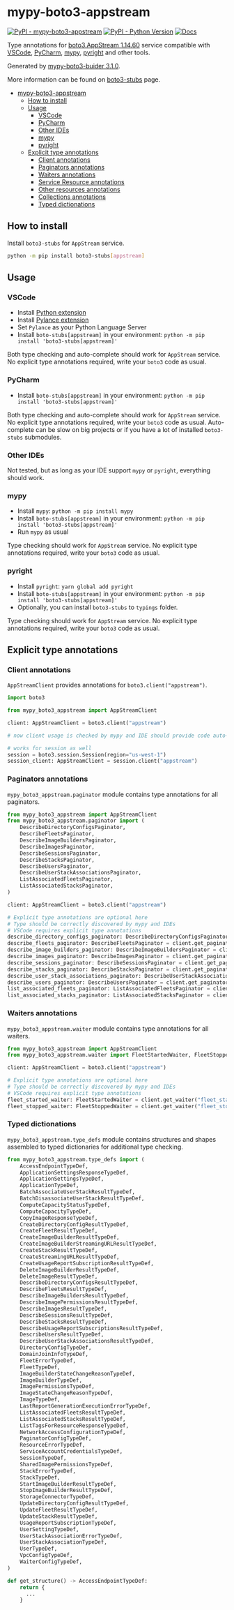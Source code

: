 # mypy-boto3-appstream

[![PyPI - mypy-boto3-appstream](https://img.shields.io/pypi/v/mypy-boto3-appstream.svg?color=blue)](https://pypi.org/project/mypy-boto3-appstream)
[![PyPI - Python Version](https://img.shields.io/pypi/pyversions/mypy-boto3-appstream.svg?color=blue)](https://pypi.org/project/mypy-boto3-appstream)
[![Docs](https://img.shields.io/readthedocs/mypy-boto3-builder.svg?color=blue)](https://mypy-boto3-builder.readthedocs.io/)

Type annotations for
[boto3.AppStream 1.14.60](https://boto3.amazonaws.com/v1/documentation/api/1.14.60/reference/services/appstream.html#AppStream) service
compatible with
[VSCode](https://code.visualstudio.com/),
[PyCharm](https://www.jetbrains.com/pycharm/),
[mypy](https://github.com/python/mypy),
[pyright](https://github.com/microsoft/pyright)
and other tools.

Generated by [mypy-boto3-buider 3.1.0](https://github.com/vemel/mypy_boto3_builder).

More information can be found on [boto3-stubs](https://pypi.org/project/boto3-stubs/) page.

- [mypy-boto3-appstream](#mypy-boto3-appstream)
  - [How to install](#how-to-install)
  - [Usage](#usage)
    - [VSCode](#vscode)
    - [PyCharm](#pycharm)
    - [Other IDEs](#other-ides)
    - [mypy](#mypy)
    - [pyright](#pyright)
  - [Explicit type annotations](#explicit-type-annotations)
    - [Client annotations](#client-annotations)
    - [Paginators annotations](#paginators-annotations)
    - [Waiters annotations](#waiters-annotations)
    - [Service Resource annotations](#service-resource-annotations)
    - [Other resources annotations](#other-resources-annotations)
    - [Collections annotations](#collections-annotations)
    - [Typed dictionations](#typed-dictionations)

## How to install

Install `boto3-stubs` for `AppStream` service.

```bash
python -m pip install boto3-stubs[appstream]
```

## Usage

### VSCode

- Install [Python extension](https://marketplace.visualstudio.com/items?itemName=ms-python.python)
- Install [Pylance extension](https://marketplace.visualstudio.com/items?itemName=ms-python.vscode-pylance)
- Set `Pylance` as your Python Language Server
- Install `boto-stubs[appstream]` in your environment: `python -m pip install 'boto3-stubs[appstream]'`

Both type checking and auto-complete should work for `AppStream` service.
No explicit type annotations required, write your `boto3` code as usual.

### PyCharm

- Install `boto-stubs[appstream]` in your environment: `python -m pip install 'boto3-stubs[appstream]'`

Both type checking and auto-complete should work for `AppStream` service.
No explicit type annotations required, write your `boto3` code as usual.
Auto-complete can be slow on big projects or if you have a lot of installed `boto3-stubs` submodules.

### Other IDEs

Not tested, but as long as your IDE support `mypy` or `pyright`, everything should work.

### mypy

- Install `mypy`: `python -m pip install mypy`
- Install `boto-stubs[appstream]` in your environment: `python -m pip install 'boto3-stubs[appstream]'`
- Run `mypy` as usual

Type checking should work for `AppStream` service.
No explicit type annotations required, write your `boto3` code as usual.

### pyright

- Install `pyright`: `yarn global add pyright`
- Install `boto-stubs[appstream]` in your environment: `python -m pip install 'boto3-stubs[appstream]'`
- Optionally, you can install `boto3-stubs` to `typings` folder.

Type checking should work for `AppStream` service.
No explicit type annotations required, write your `boto3` code as usual.

## Explicit type annotations

### Client annotations

`AppStreamClient` provides annotations for `boto3.client("appstream")`.

```python
import boto3

from mypy_boto3_appstream import AppStreamClient

client: AppStreamClient = boto3.client("appstream")

# now client usage is checked by mypy and IDE should provide code auto-complete

# works for session as well
session = boto3.session.Session(region="us-west-1")
session_client: AppStreamClient = session.client("appstream")
```

### Paginators annotations

`mypy_boto3_appstream.paginator` module contains type annotations for all paginators.

```python
from mypy_boto3_appstream import AppStreamClient
from mypy_boto3_appstream.paginator import (
    DescribeDirectoryConfigsPaginator,
    DescribeFleetsPaginator,
    DescribeImageBuildersPaginator,
    DescribeImagesPaginator,
    DescribeSessionsPaginator,
    DescribeStacksPaginator,
    DescribeUsersPaginator,
    DescribeUserStackAssociationsPaginator,
    ListAssociatedFleetsPaginator,
    ListAssociatedStacksPaginator,
)

client: AppStreamClient = boto3.client("appstream")

# Explicit type annotations are optional here
# Type should be correctly discovered by mypy and IDEs
# VSCode requires explicit type annotations
describe_directory_configs_paginator: DescribeDirectoryConfigsPaginator = client.get_paginator("describe_directory_configs")
describe_fleets_paginator: DescribeFleetsPaginator = client.get_paginator("describe_fleets")
describe_image_builders_paginator: DescribeImageBuildersPaginator = client.get_paginator("describe_image_builders")
describe_images_paginator: DescribeImagesPaginator = client.get_paginator("describe_images")
describe_sessions_paginator: DescribeSessionsPaginator = client.get_paginator("describe_sessions")
describe_stacks_paginator: DescribeStacksPaginator = client.get_paginator("describe_stacks")
describe_user_stack_associations_paginator: DescribeUserStackAssociationsPaginator = client.get_paginator("describe_user_stack_associations")
describe_users_paginator: DescribeUsersPaginator = client.get_paginator("describe_users")
list_associated_fleets_paginator: ListAssociatedFleetsPaginator = client.get_paginator("list_associated_fleets")
list_associated_stacks_paginator: ListAssociatedStacksPaginator = client.get_paginator("list_associated_stacks")
```


### Waiters annotations

`mypy_boto3_appstream.waiter` module contains type annotations for all waiters.

```python
from mypy_boto3_appstream import AppStreamClient
from mypy_boto3_appstream.waiter import FleetStartedWaiter, FleetStoppedWaiter

client: AppStreamClient = boto3.client("appstream")

# Explicit type annotations are optional here
# Type should be correctly discovered by mypy and IDEs
# VSCode requires explicit type annotations
fleet_started_waiter: FleetStartedWaiter = client.get_waiter("fleet_started")
fleet_stopped_waiter: FleetStoppedWaiter = client.get_waiter("fleet_stopped")
```





### Typed dictionations

`mypy_boto3_appstream.type_defs` module contains structures and shapes assembled
to typed dictionaries for additional type checking.

```python
from mypy_boto3_appstream.type_defs import (
    AccessEndpointTypeDef,
    ApplicationSettingsResponseTypeDef,
    ApplicationSettingsTypeDef,
    ApplicationTypeDef,
    BatchAssociateUserStackResultTypeDef,
    BatchDisassociateUserStackResultTypeDef,
    ComputeCapacityStatusTypeDef,
    ComputeCapacityTypeDef,
    CopyImageResponseTypeDef,
    CreateDirectoryConfigResultTypeDef,
    CreateFleetResultTypeDef,
    CreateImageBuilderResultTypeDef,
    CreateImageBuilderStreamingURLResultTypeDef,
    CreateStackResultTypeDef,
    CreateStreamingURLResultTypeDef,
    CreateUsageReportSubscriptionResultTypeDef,
    DeleteImageBuilderResultTypeDef,
    DeleteImageResultTypeDef,
    DescribeDirectoryConfigsResultTypeDef,
    DescribeFleetsResultTypeDef,
    DescribeImageBuildersResultTypeDef,
    DescribeImagePermissionsResultTypeDef,
    DescribeImagesResultTypeDef,
    DescribeSessionsResultTypeDef,
    DescribeStacksResultTypeDef,
    DescribeUsageReportSubscriptionsResultTypeDef,
    DescribeUsersResultTypeDef,
    DescribeUserStackAssociationsResultTypeDef,
    DirectoryConfigTypeDef,
    DomainJoinInfoTypeDef,
    FleetErrorTypeDef,
    FleetTypeDef,
    ImageBuilderStateChangeReasonTypeDef,
    ImageBuilderTypeDef,
    ImagePermissionsTypeDef,
    ImageStateChangeReasonTypeDef,
    ImageTypeDef,
    LastReportGenerationExecutionErrorTypeDef,
    ListAssociatedFleetsResultTypeDef,
    ListAssociatedStacksResultTypeDef,
    ListTagsForResourceResponseTypeDef,
    NetworkAccessConfigurationTypeDef,
    PaginatorConfigTypeDef,
    ResourceErrorTypeDef,
    ServiceAccountCredentialsTypeDef,
    SessionTypeDef,
    SharedImagePermissionsTypeDef,
    StackErrorTypeDef,
    StackTypeDef,
    StartImageBuilderResultTypeDef,
    StopImageBuilderResultTypeDef,
    StorageConnectorTypeDef,
    UpdateDirectoryConfigResultTypeDef,
    UpdateFleetResultTypeDef,
    UpdateStackResultTypeDef,
    UsageReportSubscriptionTypeDef,
    UserSettingTypeDef,
    UserStackAssociationErrorTypeDef,
    UserStackAssociationTypeDef,
    UserTypeDef,
    VpcConfigTypeDef,
    WaiterConfigTypeDef,
)

def get_structure() -> AccessEndpointTypeDef:
    return {
      ...
    }
```
